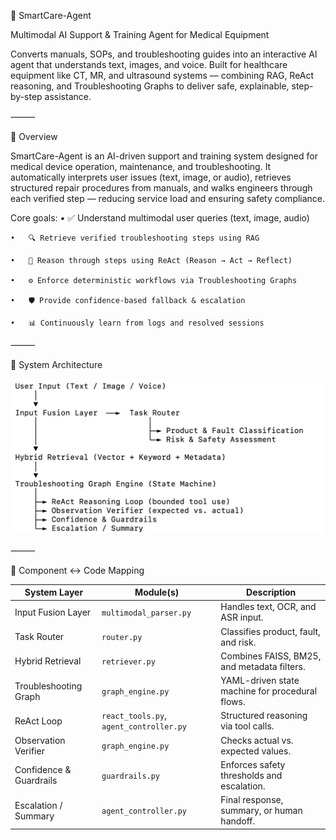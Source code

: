 🧠 SmartCare-Agent

Multimodal AI Support & Training Agent for Medical Equipment

Converts manuals, SOPs, and troubleshooting guides into an interactive AI agent that understands text, images, and voice.
Built for healthcare equipment like CT, MR, and ultrasound systems — combining RAG, ReAct reasoning, and Troubleshooting Graphs to deliver safe, explainable, step-by-step assistance.

⸻

🚀 Overview

SmartCare-Agent is an AI-driven support and training system designed for medical device operation, maintenance, and troubleshooting.
It automatically interprets user issues (text, image, or audio), retrieves structured repair procedures from manuals, and walks engineers through each verified step — reducing service load and ensuring safety compliance.

Core goals:
	•	✅ Understand multimodal user queries (text, image, audio)
	
	•	🔍 Retrieve verified troubleshooting steps using RAG
	
	•	🧠 Reason through steps using ReAct (Reason → Act → Reflect)
	
	•	⚙️ Enforce deterministic workflows via Troubleshooting Graphs
	
	•	🛡️ Provide confidence-based fallback & escalation
	
	•	📊 Continuously learn from logs and resolved sessions

⸻

🧩 System Architecture

<p align="left">
  <img src="architecture_diagram.jpg" width="500" alt="SmartCare-Agent Architecture Diagram">
</p>

⸻

🔗 Component ↔ Code Mapping

| System Layer | Module(s) | Description |
|---------------|------------|--------------|
| Input Fusion Layer | `multimodal_parser.py` | Handles text, OCR, and ASR input. |
| Task Router | `router.py` | Classifies product, fault, and risk. |
| Hybrid Retrieval | `retriever.py` | Combines FAISS, BM25, and metadata filters. |
| Troubleshooting Graph | `graph_engine.py` | YAML-driven state machine for procedural flows. |
| ReAct Loop | `react_tools.py`, `agent_controller.py` | Structured reasoning via tool calls. |
| Observation Verifier | `graph_engine.py` | Checks actual vs. expected values. |
| Confidence & Guardrails | `guardrails.py` | Enforces safety thresholds and escalation. |
| Escalation / Summary | `agent_controller.py` | Final response, summary, or human handoff. |**
